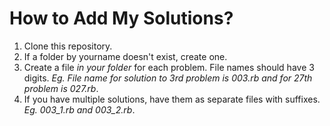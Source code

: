 How to Add My Solutions?
========================

1. Clone this repository.
2. If a folder by yourname doesn't exist, create one.
3. Create a file *in your folder* for each problem. File names should have 3 digits. _Eg. File name for solution to 3rd problem is 003.rb and for 27th problem is 027.rb_.
4. If you have multiple solutions, have them as separate files with suffixes. _Eg. 003\_1.rb and 003\_2.rb_.
